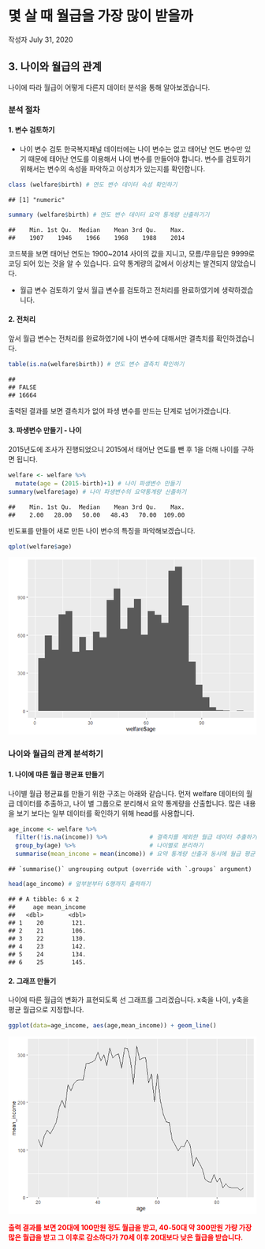 몇 살 때 월급을 가장 많이 받을까
================
작성자
July 31, 2020

## 3\. 나이와 월급의 관계

나이에 따라 월급이 어떻게 다른지 데이터 분석을 통해 알아보겠습니다.

### 분석 절차

#### 1\. 변수 검토하기

  - 나이 변수 검토 한국복지패널 데이터에는 나이 변수는 없고 태어난 연도 변수만 있기 때문에 태어난 연도를 이용해서 나이
    변수를 만들어야 합니다. 변수를 검토하기 위해서는 변수의 속성을 파악하고 이상치가 있는지를 확인합니다.

<!-- end list -->

``` r
class (welfare$birth) # 연도 변수 데이터 속성 확인하기 
```

    ## [1] "numeric"

``` r
summary (welfare$birth) # 연도 변수 데이터 요약 통계량 산출하기기
```

    ##    Min. 1st Qu.  Median    Mean 3rd Qu.    Max. 
    ##    1907    1946    1966    1968    1988    2014

코드북을 보면 태어난 연도는 1900\~2014 사이의 값을 지니고, 모름/무응답은 9999로 코딩 되어 있는 것을 알 수
있습니다. 요약 통계량의 값에서 이상치는 발견되지 않았습니다.

  - 월급 변수 검토하기 앞서 월급 변수를 검토하고 전처리를 완료하였기에 생략하겠습니다.

#### 2\. 전처리

앞서 월급 변수는 전처리를 완료하였기에 나이 변수에 대해서만 결측치를 확인하겠습니다.

``` r
table(is.na(welfare$birth)) # 연도 변수 결측치 확인하기 
```

    ## 
    ## FALSE 
    ## 16664

출력된 결과를 보면 결측치가 없어 파생 변수를 만드는 단계로 넘어가겠습니다.

#### 3\. 파생변수 만들기 - 나이

2015년도에 조사가 진행되었으니 2015에서 태어난 연도를 뺀 후 1을 더해 나이를 구하면 됩니다.

``` r
welfare <- welfare %>%
  mutate(age = (2015-birth)+1) # 나이 파생변수 만들기
summary(welfare$age) # 나이 파생변수의 요약통계량 산출하기 
```

    ##    Min. 1st Qu.  Median    Mean 3rd Qu.    Max. 
    ##    2.00   28.00   50.00   48.43   70.00  109.00

빈도표를 만들어 새로 만든 나이 변수의 특징을 파악해보겠습니다.

``` r
qplot(welfare$age)
```

![](welfare03_files/figure-gfm/unnamed-chunk-5-1.png)<!-- -->

### 나이와 월급의 관계 분석하기

#### 1\. 나이에 따른 월급 평균표 만들기

나이별 월급 평균표를 만들기 위한 구조는 아래와 같습니다. 먼저 welfare 데이터의 월급 데이터를 추출하고, 나이 별 그룹으로
분리해서 요약 통계량을 산출합니다. 많은 내용을 보기 보다는 일부 데이터를 확인하기 위해 head를 사용합니다.

``` r
age_income <- welfare %>% 
  filter(!is.na(income)) %>%            # 결측치를 제외한 월급 데이터 추출하기 
  group_by(age) %>%                     # 나이별로 분리하기 
  summarise(mean_income = mean(income)) # 요약 통계량 산출과 동시에 월급 평균 변수 생성하기 
```

    ## `summarise()` ungrouping output (override with `.groups` argument)

``` r
head(age_income) # 앞부분부터 6행까지 출력하기 
```

    ## # A tibble: 6 x 2
    ##     age mean_income
    ##   <dbl>       <dbl>
    ## 1    20        121.
    ## 2    21        106.
    ## 3    22        130.
    ## 4    23        142.
    ## 5    24        134.
    ## 6    25        145.

#### 2\. 그래프 만들기

나이에 따른 월급의 변화가 표현되도록 선 그래프를 그리겠습니다. x축을 나이, y축을 평균 월급으로 지정합니다.

``` r
ggplot(data=age_income, aes(age,mean_income)) + geom_line()
```

![](welfare03_files/figure-gfm/unnamed-chunk-7-1.png)<!-- -->

<span style="color:red">**출력 결과를 보면 20대에 100만원 정도 월급을 받고, 40-50대 약 300만원
가량 가장 많은 월급을 받고 그 이후로 감소하다가 70세 이후 20대보다 낮은 월급을 받습니다.**</span>
